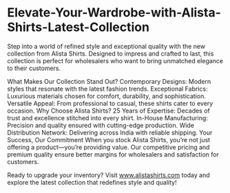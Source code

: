 # Elevate-Your-Wardrobe-with-Alista-Shirts-Latest-Collection
Step into a world of refined style and exceptional quality with the new collection from Alista Shirts. Designed to impress and crafted to last, this collection is perfect for wholesalers who want to bring unmatched elegance to their customers.

What Makes Our Collection Stand Out?
Contemporary Designs: Modern styles that resonate with the latest fashion trends.
Exceptional Fabrics: Luxurious materials chosen for comfort, durability, and sophistication.
Versatile Appeal: From professional to casual, these shirts cater to every occasion.
Why Choose Alista Shirts?
25 Years of Expertise: Decades of trust and excellence stitched into every shirt.
In-House Manufacturing: Precision and quality ensured with cutting-edge production.
Wide Distribution Network: Delivering across India with reliable shipping.
Your Success, Our Commitment
When you stock Alista Shirts, you’re not just offering a product—you’re providing value. Our competitive pricing and premium quality ensure better margins for wholesalers and satisfaction for customers.

Ready to upgrade your inventory? Visit www.alistashirts.com today and explore the latest collection that redefines style and quality!
